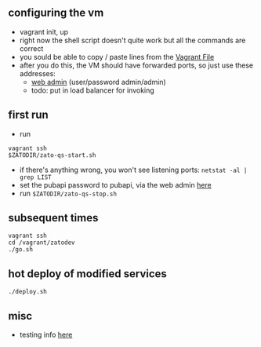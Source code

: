 ## configuring the vm
- vagrant init, up
- right now the shell script doesn't quite work but all the commands
  are correct
- you sould be able to copy / paste lines from the [Vagrant File](Vagrantfile)
- after you do this, the VM should have forwarded ports, so just use these addresses:
  - [web admin](http://localhost:9000/zato) (user/password admin/admin)
  - todo: put in load balancer for invoking

## first run
- run
```
vagrant ssh
$ZATODIR/zato-qs-start.sh
```
  - if there's anything wrong, you won't see listening ports: ```netstat -al | grep LIST```
- set the pubapi password to pubapi, via the web admin [here](http://localhost:9000/zato/security/basic-auth/?cluster=1)
- run ```$ZATODIR/zato-qs-stop.sh```

## subsequent times
```
vagrant ssh
cd /vagrant/zatodev
./go.sh
```


## hot deploy of modified services
```
./deploy.sh
```

## misc
- testing info [here](https://zato.io/docs/2.0/test/apitest/index.html)
